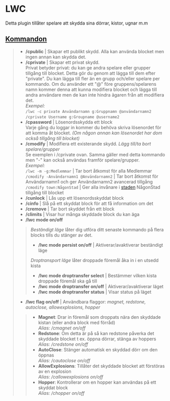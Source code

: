 # LWC

Detta plugin tillåter spelare att skydda sina dörrar, kistor, ugnar m.m

## <ins>Kommandon</ins>  
>
>- **/cpublic** | Skapar ett publikt skydd. Alla kan använda blocket men ingen annan kan skydda det.
>- **/cprivate** | Skapar ett privat skydd.  
Privat betyder privat: du kan ge andra spelare eller grupper tillgång till blocket. Detta gör du genom att lägga till dem efter "private". Du kan lägga till fler än en grupp och/eller spelare per kommando.
Om du använder ett "@" före gruppens/spelarens namn kommer denna att kunna modifiera blocket och lägga till andra användare men de kan inte hindra ägaren från att modifiera det.  
  *Exempel:*  
  `/lwc -c private Användarnamn g:Gruppnamn @användarnamn2`  
  `/cprivate Username g:Groupname @username2`  
>- **/cpassword** | Lösenordsskydda ett block  
Varje gång du loggar in kommer du behöva skriva lösenordet för att komma åt blocket. *(Om någon annan kan lösenordet har dom också tillgång till blocket)*  
>- **/cmodify** | Modifiera ett existerande skydd. *Lägg till/ta bort spelare/grupper*  
Se exemplen i /cprivate ovan. Samma gäller med detta kommando men "-" kan också användas framför spelare/grupper.  
  *Exempel:*  
  `/lwc -m -g:Medlemmar` | Tar bort åtkomst för alla Medlemmar  
  `/cmodify -Användarnamn1 @Användarnamn2` | Tar bort åtkomst för Användarnamn1 och ger Användarnamn2 avancerad tillgång  
  `/cmodify town:NågonStad` | Ger alla invånare i [staden](towny.md) NågonStad tillgång till blocket  
>- **/cunlock** | Lås upp ett lösenordsskyddat block  
>- **/cinfo** | Slå på ett skyddat block för att få information om det  
>- **/cremove** | Tar bort skyddet från ett block
>- **/climits** | Visar hur många skyddade block du kan äga  
>- **/lwc mode <mode namn> on/off**  
>> *Beständigt läge* låter dig utföra ditt senaste kommando på flera blocks tills du stänger av det.  
>>- **/lwc mode persist on/off** | Aktiverar/avaktiverar beständigt läge  
>>
>> *Droptransport läge* låter droppade föremål åka in i en utsedd kista  
>>- **/lwc mode droptransfer select** | Bestämmer vilken kista droppade föremål ska gå till   
>>- **/lwc mode droptransfer on/off** | Aktiverar/avaktiverar läget  
>>- **/lwc mode droptransfer status** | Visar status på läget  
>
>- **/lwc flag <flaggnamn> on/off** | Användbara flaggor: *magnet, redstone, autoclose, allowexplosions, hopper*  
>>- **Magnet**: Drar in föremål som droppats nära den skyddade kistan (eller andra block med förråd)  
>>  *Alias: /cmagnet on/off*  
>>- **Redstone**: Om detta är på så kan redstone påverka det skyddade blocket t ex. öppna dörrar, stänga av hoppers  
>>  *Alias: /credstone on/off*  
>>- **AutoClose**: Stänger automatisk en skyddad dörr om den öppnas  
>>  *Alias: /cautoclose on/off*  
>>- **AllowExplosions**: Tillåter det skyddade blocket att förstöras av en explosion  
>>  *Alias: /callowexplosions on/off*  
>>- **Hopper**: Kontrollerar om en hopper kan användas på ett skyddat block  
>>  *Alias: /chopper on/off*  
>
